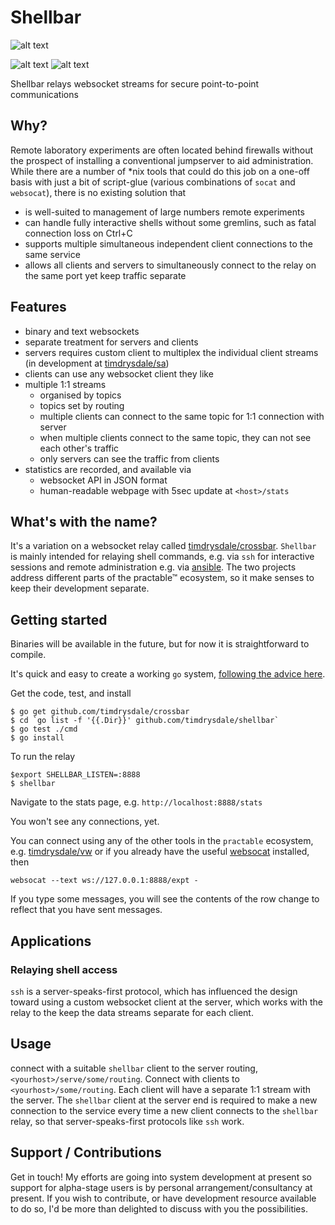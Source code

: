 # Shellbar


![alt text][logo]

![alt text][status]
![alt text][coverage]

Shellbar relays websocket streams for secure point-to-point communications

## Why?

Remote laboratory experiments are often located behind firewalls without the prospect of installing a conventional jumpserver to aid administration. While there are a number of *nix tools that could do this job on a one-off basis with just a bit of script-glue (various combinations of ```socat``` and ```websocat```), there is no existing solution that

+ is well-suited to management of large numbers remote experiments
+ can handle fully interactive shells without some gremlins, such as fatal connection loss on Ctrl+C
+ supports multiple simultaneous independent client connections to the same service 
+ allows all clients and servers to simultaneously connect to the relay on the same port yet keep traffic separate

## Features

+ binary and text websockets
+ separate treatment for servers and clients
+ servers requires custom client to multiplex the individual client streams (in development at [timdrysdale/sa](https://github.com/timdrysdale/sa))
+ clients can use any websocket client they like
+ multiple 1:1 streams
    + organised by topics
	+ topics set by routing
	+ multiple clients can connect to the same topic for 1:1 connection with server
	+ when multiple clients connect to the same topic, they can not see each other's traffic
	+ only servers can see the traffic from clients
+ statistics are recorded, and available via
    + websocket API in JSON format
	+ human-readable webpage with 5sec update at ```<host>/stats```
	
## What's with the name?
It's a variation on a websocket relay called [timdrysdale/crossbar](https://github.com/timdrysdale/crossbar). ```Shellbar``` is mainly intended for relaying shell commands, e.g. via ```ssh``` for interactive sessions and remote administration e.g. via [ansible](https://www.ansible.com). The two projects address different parts of the practable™ ecosystem, so it make senses to keep their development separate.

## Getting started

Binaries will be available in the future, but for now it is straightforward to compile.

It's quick and easy to create a working ```go``` system, [following the advice here](https://golang.org/doc/install).

Get the code, test, and install
```
$ go get github.com/timdrysdale/crossbar
$ cd `go list -f '{{.Dir}}' github.com/timdrysdale/shellbar`
$ go test ./cmd
$ go install
```
To run the relay
```
$export SHELLBAR_LISTEN=:8888
$ shellbar
```

Navigate to the stats page, e.g. ```http://localhost:8888/stats```

You won't see any connections, yet.

You can connect using any of the other tools in the ```practable``` ecosystem, e.g. [timdrysdale/vw](https://github.com/vw/timdrysdale) or if you already have the useful [websocat](https://github.com/vi/websocat) installed, then

```
websocat --text ws://127.0.0.1:8888/expt - 
```
If you type some messages, you will see the contents of the row change to reflect that you have sent messages.

## Applications

### Relaying shell access

```ssh``` is a server-speaks-first protocol, which has influenced the design toward using a custom websocket client at the server, which works with the relay to the keep the data streams separate for each client.

## Usage

connect with a suitable ```shellbar``` client to the server routing, ```<yourhost>/serve/some/routing```. Connect with clients to ```<yourhost>/some/routing```. Each client will have a separate 1:1 stream with the server. The ```shellbar``` client at the server end is required to make a new connection to the service every time a new client connects to the ```shellbar``` relay, so that server-speaks-first protocols like ```ssh``` work.

## Support / Contributions

Get in touch! My efforts are going into system development at present so support for alpha-stage users is by personal arrangement/consultancy at present. If you wish to contribute, or have development resource available to do so, I'd be more than delighted to discuss with you the possibilities.

[status]: https://img.shields.io/badge/alpha-in%20development-red "Alpha status; in development"
[coverage]: https://img.shields.io/badge/coverage-54%25-orange "Test coverage 56%"
[logo]: ./img/logo.png "Shellbar logo - shells connected in a network to a letter S"
